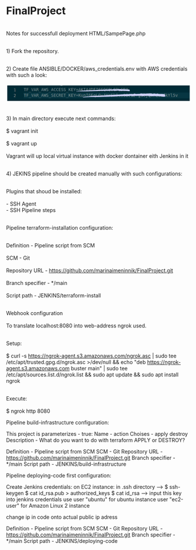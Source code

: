 # FinalProject

<br>Notes for successfull deployment HTML/SampePage.php</br>

<br>1) Fork the repository.</br>

<br>2) Create file ANSIBLE/DOCKER/aws_credentials.env with AWS credentials with such a look:</br>
<br>![AWS_cred](https://github.com/marinaimeninnik/FinalProject/blob/main/pictures/Screenshot%20from%202023-02-20%2011-10-52.png)</br>

<br>3) In main directory execute next commands:</br>
<br>$ vagrant init</br>
<br>$ vagrant up</br>
<br>Vagrant will up local virtual instance with docker dontainer eith Jenkins in it</br>

<br>4) JEKINS pipeline should be created  manually with such configurations:</br>

<br>Plugins that shoud be installed:</br>
<br>- SSH Agent</r>
<br>- SSH Pipeline steps</br>

<br>Pipeline terraform-installation configuration:</br>

<br>Definition - Pipeline script from SCM</br>
<br>SCM - Git</br>
<br>Repository URL - https://github.com/marinaimeninnik/FinalProject.git</br>
<br>Branch specifier - */main</br>
<br>Script path - JENKINS/terraform-install</br>

<br>Webhook configuration</br>
<br>To translate localhost:8080 into web-address ngrok used.</br>

<br>Setup:</br>
<br>$ curl -s https://ngrok-agent.s3.amazonaws.com/ngrok.asc | sudo tee /etc/apt/trusted.gpg.d/ngrok.asc >/dev/null && echo "deb https://ngrok-agent.s3.amazonaws.com buster main" | sudo tee /etc/apt/sources.list.d/ngrok.list && sudo apt update && sudo apt install ngrok </br>

<br>Execute:</br>
<br>$ ngrok http 8080</br>

Pipeline build-infrastructure configuration:

This project is parameterizes - true:
    Name - action
    Choises - apply
              destroy
    Description - What do you want to do with terraform APPLY or DESTROY?

Definition - Pipeline script from SCM
SCM - Git
Repository URL - https://github.com/marinaimeninnik/FinalProject.git
Branch specifier - */main
Script path - JENKINS/build-infrastructure

Pipeline deploying-code first configuration:

Create Jenkins credentials:
on EC2 instance:
in .ssh directory --> $ ssh-keygen
$ cat id_rsa.pub > authorized_keys
$ cat id_rsa --> input this key into jenkins credentials
use user "ubuntu" for ubuntu instance
    user "ec2-user" for Amazon Linux 2 instance

change ip in code onto actual public ip adress

Definition - Pipeline script from SCM
SCM - Git
Repository URL - https://github.com/marinaimeninnik/FinalProject.git
Branch specifier - */main
Script path - JENKINS/deploying-code
